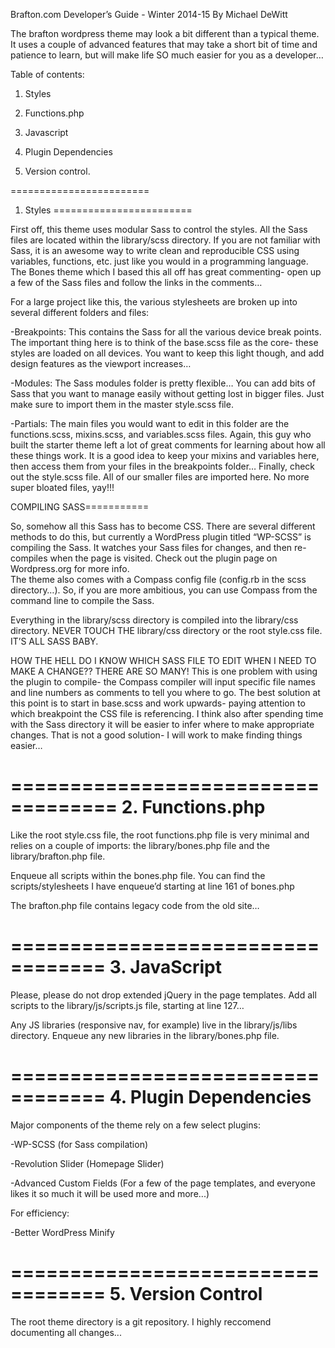 Brafton.com Developer’s Guide - Winter 2014-15
By Michael DeWitt

The brafton wordpress theme may look a bit different than a typical theme.  It uses a couple of advanced features that may take a short bit of time and patience to learn, but will make life SO much easier for you as a developer…

Table of contents:

1.  Styles

2.  Functions.php

3.  Javascript

4.  Plugin Dependencies

5.  Version control.

========================
1. Styles
========================

First off, this theme uses modular Sass to control the styles.  All the Sass files are located within the library/scss directory.  If you are not familiar with Sass, it is an awesome way to write clean and reproducible CSS using variables, functions, etc. just like you would in a programming language. The Bones theme which I based this all off has great commenting- open up a few of the Sass files and follow the links in the comments…

For a large project like this, the various stylesheets are broken up into several different folders and files:

-Breakpoints:  This contains the Sass for all the various device break points.  The important thing here is to think of the base.scss file as the core- these styles are loaded on all devices.  You want to keep this light though, and add design features as the viewport increases…

-Modules:  The Sass modules folder is pretty flexible…  You can add bits of Sass that you want to manage easily without getting lost in bigger files.  Just make sure to import them in the master style.scss file.

-Partials:  The main files you would want to edit in this folder are the functions.scss, mixins.scss, and variables.scss files.  Again, this guy who built the starter theme left a lot of great comments for learning about how all these things work.  It is a good idea to keep your mixins and variables here, then access them from your files in the breakpoints folder…
Finally, check out the style.scss file.  All of our smaller files are imported here.  No more super bloated files, yay!!!

COMPILING SASS===========

So, somehow all this Sass has to become CSS.  There are several different methods to do this, but currently a WordPress plugin titled “WP-SCSS” is compiling the Sass.  It watches your Sass files for changes, and then re-compiles when the page is visited.  Check out the plugin page on Wordpress.org for more info.  
The theme also comes with a Compass config file (config.rb in the scss directory…).  So, if you are more ambitious, you can use Compass from the command line to compile the Sass.

Everything in the library/scss directory is compiled into the library/css directory.  NEVER TOUCH THE library/css directory or the root style.css file.  IT’S ALL SASS BABY. 

HOW THE HELL DO I KNOW WHICH SASS FILE TO EDIT WHEN I NEED TO MAKE A CHANGE?? THERE ARE SO MANY!
This is one problem with using the plugin to compile- the Compass compiler will input specific file names and line numbers as comments to tell you where to go.  The best solution at this point is to start in base.scss and work upwards- paying attention to which breakpoint the CSS file is referencing.  I think also after spending time with the Sass directory it will be easier to infer where to make appropriate changes.  That is not a good solution- I will work to make finding things easier…

===================================
2. Functions.php
===================================

Like the root style.css file, the root functions.php file is very minimal and relies on a couple of imports:  the library/bones.php file and the library/brafton.php file.  

Enqueue all scripts within the bones.php file.  You can find the scripts/stylesheets I have enqueue’d starting at line 161 of bones.php 

The brafton.php file contains legacy code from the old site…

==================================
3. JavaScript
==================================

Please, please do not drop extended jQuery in the page templates.  Add all scripts to the library/js/scripts.js file, starting at line 127…

Any JS libraries (responsive nav, for example) live in the library/js/libs directory.  Enqueue any new libraries in the library/bones.php file.

==================================
4.  Plugin Dependencies
==================================
Major components of the theme rely on a few select plugins:

-WP-SCSS (for Sass compilation)

-Revolution Slider (Homepage Slider)

-Advanced Custom Fields (For a few of the page templates, and everyone likes it so much it will be used more and more...)

For efficiency:

-Better WordPress Minify

==================================
5.  Version Control
==================================

The root theme directory is a git repository.  I highly reccomend documenting all changes...



